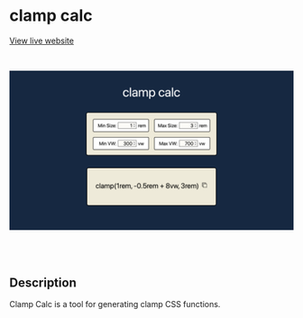 # clamp calc

[View live website](https://clamp-calc.netlify.app/)

<br>

![A screenshot of the clamp calc website](src/images/clamp-calc-16by9.png)

<br>
<br>

## Description

Clamp Calc is a tool for generating clamp CSS functions.

<br>

